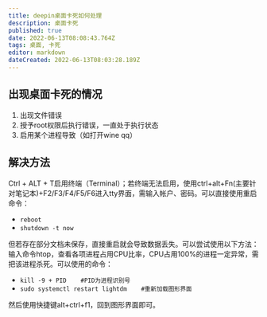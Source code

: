 ```yaml
---
title: deepin桌面卡死如何处理
description: 桌面卡死
published: true
date: 2022-06-13T08:08:43.764Z
tags: 桌面, 卡死
editor: markdown
dateCreated: 2022-06-13T08:03:28.189Z
---
```



## 出现桌面卡死的情况
1. 出现文件错误
2. 授予root权限后执行错误，一直处于执行状态
3. 启用某个进程导致（如打开wine qq）

## 解决方法
Ctrl + ALT + T启用终端（Terminal）；若终端无法启用，使用ctrl+alt+Fn(主要针对笔记本)+F2/F3/F4/F5/F6进入tty界面，需输入帐户、密码。可以直接使用重启命令：
- `reboot`         
- `shutdown -t now`

但若存在部分文档未保存，直接重启就会导致数据丢失。可以尝试使用以下方法：输入命令htop，查看各项进程占用CPU比率，CPU占用100%的进程一定异常，需把该进程杀死。可以使用的命令：
- `kill -9 + PID    #PID为进程识别号`
- `sudo systemctl restart lightdm    #重新加载图形界面`

然后使用快捷键alt+ctrl+f1，回到图形界面即可。
